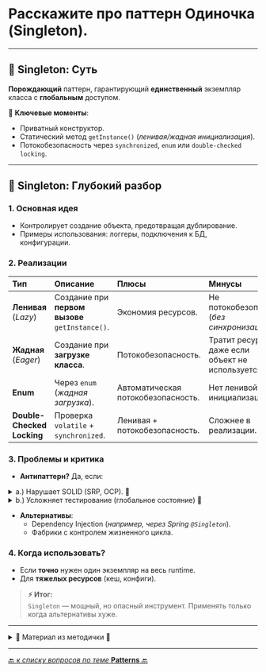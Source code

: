 # Расскажите про паттерн Одиночка (Singleton).

---
## 🎯 Singleton: Суть

**Порождающий** паттерн, гарантирующий **единственный** экземпляр класса с **глобальным** доступом.

🔹 **Ключевые моменты**:
* Приватный конструктор.
* Статический метод `getInstance()` (_ленивая/жадная инициализация_).
* Потокобезопасность через `synchronized`, `enum` или `double-checked locking`.


---
## 📌 Singleton: Глубокий разбор

### 1. Основная идея
* Контролирует создание объекта, предотвращая дублирование.
* Примеры использования: логгеры, подключения к БД, конфигурации.

### 2. Реализации
| Тип                        | 	Описание                                          | 	Плюсы                              | 	Минусы                                             |
|:---------------------------|:---------------------------------------------------|:------------------------------------|:----------------------------------------------------|
| **Ленивая** (_Lazy_)       | 	Создание при **первом вызове** `getInstance()`.   | 	Экономия ресурсов.                 | 	Не потокобезопасна (_без синхронизации_).          |
| **Жадная** (_Eager_)       | 	Создание при **загрузке класса**.                 | 	Потокобезопасность.                | 	Тратит ресурсы, даже если объект не используется.  |
| **Enum**                   | 	Через `enum` (_жадная загрузка_).                 | 	Автоматическая потокобезопасность. | 	Нет ленивой инициализации.                         |
| **Double-Checked Locking** | 	Проверка `volatile` + `synchronized`.             | 	Ленивая + потокобезопасность.      | 	Сложнее в реализации.                              |

### 3. Проблемы и критика
* **Антипаттерн?** Да, если:

<details>
        <summary>a.) Нарушает SOLID (SRP, OCP). 🔽</summary>

---
## 🎯 Нарушение _SOLID_ в `Singleton`
### 1. SRP (_Single Responsibility Principle_)
* **Суть нарушения:**  
   `Singleton` совмещает две ответственности:

  1. **Управление своим жизненным циклом** (_контроль создания_).

  2. **Основную бизнес-логику** (_например, работа с БД_).


* **Почему плохо:**

  1. Класс становится сложнее тестировать и изменять.

  2. Например, нельзя заменить `DatabaseSingleton` на _мок_ в тестах без рефакторинга.

### 2. OCP (_Open/Closed Principle_)
* **Суть нарушения:**

   `Singleton` **запрещает наследование** (_приватный конструктор_) 
и **нельзя расширить** без изменения исходного кода.

* **Пример проблемы:**

```java
class ConfigSingleton { /* ... */ }  
// Нельзя создать ConfigSingletonWithLogging extends ConfigSingleton
```

  * Решение: использовать **DI** или **фабрики**, где поведение настраивается через композицию.

>  **📌 Вывод**  
> Singleton жёстко фиксирует создание и доступ, что:
> * **SRP**: Смешивает управление и логику → усложняет поддержку.
> * **OCP**: Нельзя расширить → требует правки кода для новых сценариев.
> 
> 💡 **Альтернатива:**  
> Внедрять зависимость через **контейнеры (Spring, Guice)**, 
> которые управляют единственностью экземпляра, но не нарушают **SOLID**.
> 

---
</details>



<details>
        <summary>b.) Усложняет тестирование (глобальное состояние) 🔽</summary>

---
## 🎯 Почему `Singleton` усложняет тестирование?  
**Проблема**: Глобальное состояние (_общий экземпляр на все тесты_) → неизолированность тестов.

### 1. Основные сложности
* **Зависимость между тестами**
   Если один тест изменяет состояние `Singleton`, это влияет на другие тесты.

```java
// Тест 1
Singleton.getInstance().setConfig("A");
assert Singleton.getInstance().getConfig() == "A"; // ✅

// Тест 2 (зависит от Теста 1!)
assert Singleton.getInstance().getConfig() == "A"; // ❌ Может упасть, если Singleton не сбросили.
```

* **Невозможность изоляции**
Нельзя подменить `Singleton` на **Mock** в отдельных тестах:

```java
// Хотим протестировать класс, зависящий от Singleton:
class UserService {
  public void save() {
    DatabaseSingleton.getInstance().save(this); // Жёсткая привязка!
  }
}

// В тесте нельзя заменить DatabaseSingleton на заглушку.
```

### 2. Пример нарушения
   Допустим, Singleton хранит **кеш**:

* Тест **A** записывает данные в кеш.

* Тест **B** читает те же данные → получает **ложный положительный результат**.

### 3. Как избежать?
* **Инъекция зависимостей** (DI):

```java
class UserService {
  private final Database db;  // Зависимость через конструктор
  public UserService(Database db) { this.db = db; }
  public void save() { db.save(this); }
}

// В тесте:
@Test
void testSave() {
  Database mockDb = mock(Database.class);
  UserService service = new UserService(mockDb); // Подменили реализацию!
  service.save();
  verify(mockDb).save(any());
}
```

* **Использование контейнеров** (_Spring, Guice_):
Управляют жизненным циклом объектов **без глобального состояния**.

> 📌 **Вывод**:
> Singleton делает тесты:
> * **Зависимыми** друг от друга.
> * **Ненадёжными** (_ложные срабатывания/падения_).
> * **Негибкими** (_нет подмены зависимостей_).
> 
> **Решение**: 
> Отказ от `Singleton` в пользу **DI**.
> 

---
</details>



* **Альтернативы**:
  * Dependency Injection (_например, через Spring `@Singleton`_).
  * Фабрики с контролем жизненного цикла.

### 4. Когда использовать?
* Если **точно** нужен один экземпляр на весь runtime.
* Для **тяжелых ресурсов** (кеш, конфиги).

> **⚡ Итог:**  
> `Singleton` — мощный, но опасный инструмент. Применять только когда альтернативы хуже.

---
<details>
        <summary>📝 Материал из методички 🔽</summary>

```text
"Порождающий паттерн проектирования, который гарантирует, 
что у класса есть только один экземпляр, и предоставляет к нему глобальную точку доступа.

Конструктор помечается как private, а для создания нового объекта 
Singleton использует специальный метод getInstance(). 
Он либо создаёт объект, либо отдаёт существующий объект, если он уже был создан.


private static Singleton instance;

public static Singleton getInstance() {
       if (instance == null) {
           instance = new Singleton();
                }
       return instance;
   }
   
   
+: можно не создавать множество объектов для ресурсоемких задач, а пользоваться одним
- : нарушает принцип единой ответственности, так как его могут использовать множество объектов"


"Почему считается антипаттерном?
-Нельзя тестировать с помощью mock, но можно использовать powerMock.
-Нарушает принцип единой ответственности
-Нарушает Open/Close принцип, его нельзя расширить"
"Можно ли его синхронизировать без synchronized у метода?
-Можно сделать его Enum (eager). Это статический final класс с константами. JVM загружает final и static классы на этапе компиляции, а значит несколько потоков не могут создать несколько инстансов.
-C помощью double checked locking (lazy). Synchronized внутри метода:"

"private static volatile Singleton instance;
public static Singleton getInstance() {
                Singleton localInstance = instance;
                if (localInstance == null) {                       // first check
                        synchronized (Singleton.class) {
                                localInstance = instance;
                                if (localInstance == null) {       // second check
                                        instance = localInstance = new Singleton();
                                }
                        }
                }
                return localInstance;
        }"

```
</details>

---

[🔙 _к списку вопросов по теме_ **Patterns** 🔙](/ITM/ITM07_Patterns/patterns.md)

